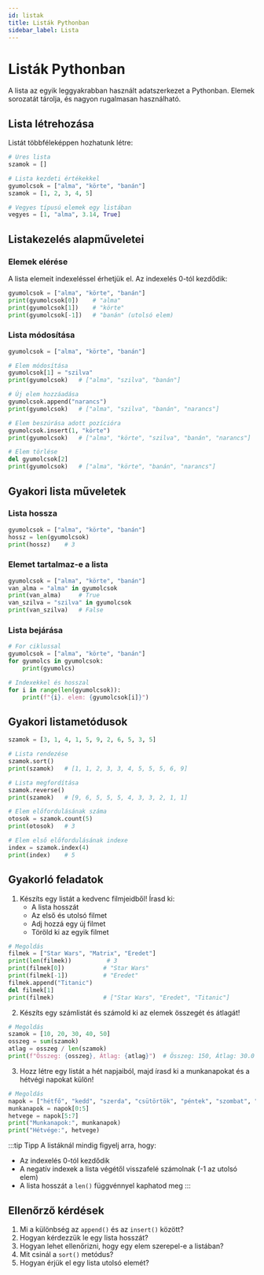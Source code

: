 ```yaml
---
id: listak
title: Listák Pythonban
sidebar_label: Lista
---
```


# Listák Pythonban

A lista az egyik leggyakrabban használt adatszerkezet a Pythonban. Elemek sorozatát tárolja, és nagyon rugalmasan használható.

## Lista létrehozása

Listát többféleképpen hozhatunk létre:

```python
# Üres lista
szamok = []

# Lista kezdeti értékekkel
gyumolcsok = ["alma", "körte", "banán"]
szamok = [1, 2, 3, 4, 5]

# Vegyes típusú elemek egy listában
vegyes = [1, "alma", 3.14, True]
```

## Listakezelés alapműveletei

### Elemek elérése

A lista elemeit indexeléssel érhetjük el. Az indexelés 0-tól kezdődik:

```python
gyumolcsok = ["alma", "körte", "banán"]
print(gyumolcsok[0])    # "alma"
print(gyumolcsok[1])    # "körte"
print(gyumolcsok[-1])   # "banán" (utolsó elem)
```

### Lista módosítása

```python
gyumolcsok = ["alma", "körte", "banán"]

# Elem módosítása
gyumolcsok[1] = "szilva"
print(gyumolcsok)   # ["alma", "szilva", "banán"]

# Új elem hozzáadása
gyumolcsok.append("narancs")
print(gyumolcsok)   # ["alma", "szilva", "banán", "narancs"]

# Elem beszúrása adott pozícióra
gyumolcsok.insert(1, "körte")
print(gyumolcsok)   # ["alma", "körte", "szilva", "banán", "narancs"]

# Elem törlése
del gyumolcsok[2]
print(gyumolcsok)   # ["alma", "körte", "banán", "narancs"]
```

## Gyakori lista műveletek

### Lista hossza

```python
gyumolcsok = ["alma", "körte", "banán"]
hossz = len(gyumolcsok)
print(hossz)    # 3
```

### Elemet tartalmaz-e a lista

```python
gyumolcsok = ["alma", "körte", "banán"]
van_alma = "alma" in gyumolcsok
print(van_alma)     # True
van_szilva = "szilva" in gyumolcsok
print(van_szilva)   # False
```

### Lista bejárása

```python
# For ciklussal
gyumolcsok = ["alma", "körte", "banán"]
for gyumolcs in gyumolcsok:
    print(gyumolcs)

# Indexekkel és hosszal
for i in range(len(gyumolcsok)):
    print(f"{i}. elem: {gyumolcsok[i]}")
```

## Gyakori listametódusok

```python
szamok = [3, 1, 4, 1, 5, 9, 2, 6, 5, 3, 5]

# Lista rendezése
szamok.sort()
print(szamok)   # [1, 1, 2, 3, 3, 4, 5, 5, 5, 6, 9]

# Lista megfordítása
szamok.reverse()
print(szamok)   # [9, 6, 5, 5, 5, 4, 3, 3, 2, 1, 1]

# Elem előfordulásának száma
otosok = szamok.count(5)
print(otosok)   # 3

# Elem első előfordulásának indexe
index = szamok.index(4)
print(index)    # 5
```

## Gyakorló feladatok

1. Készíts egy listát a kedvenc filmjeidből! Írasd ki:
   - A lista hosszát
   - Az első és utolsó filmet
   - Adj hozzá egy új filmet
   - Töröld ki az egyik filmet

```python
# Megoldás
filmek = ["Star Wars", "Matrix", "Eredet"]
print(len(filmek))          # 3
print(filmek[0])           # "Star Wars"
print(filmek[-1])          # "Eredet"
filmek.append("Titanic")
del filmek[1]
print(filmek)              # ["Star Wars", "Eredet", "Titanic"]
```

2. Készíts egy számlistát és számold ki az elemek összegét és átlagát!

```python
# Megoldás
szamok = [10, 20, 30, 40, 50]
osszeg = sum(szamok)
atlag = osszeg / len(szamok)
print(f"Összeg: {osszeg}, Átlag: {atlag}")  # Összeg: 150, Átlag: 30.0
```

3. Hozz létre egy listát a hét napjaiból, majd írasd ki a munkanapokat és a hétvégi napokat külön!

```python
# Megoldás
napok = ["hétfő", "kedd", "szerda", "csütörtök", "péntek", "szombat", "vasárnap"]
munkanapok = napok[0:5]
hetvege = napok[5:7]
print("Munkanapok:", munkanapok)
print("Hétvége:", hetvege)
```

:::tip Tipp
A listáknál mindig figyelj arra, hogy:
- Az indexelés 0-tól kezdődik
- A negatív indexek a lista végétől visszafelé számolnak (-1 az utolsó elem)
- A lista hosszát a `len()` függvénnyel kaphatod meg
:::

## Ellenőrző kérdések

1. Mi a különbség az `append()` és az `insert()` között?
2. Hogyan kérdezzük le egy lista hosszát?
3. Hogyan lehet ellenőrizni, hogy egy elem szerepel-e a listában?
4. Mit csinál a `sort()` metódus?
5. Hogyan érjük el egy lista utolsó elemét?